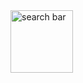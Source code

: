 
<img src="https://user-images.githubusercontent.com/94288727/210130718-9f9b9eeb-d170-4494-8418-75b53492c1ae.png" alt="search bar" style="height:100px;">

